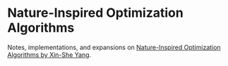 # Nature-Inspired Optimization Algorithms

Notes, implementations, and expansions on [Nature-Inspired Optimization Algorithms by Xin-She Yang](https://www.elsevier.com/books/nature-inspired-optimization-algorithms/yang/978-0-12-821986-7).

